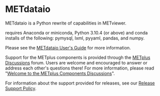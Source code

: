 # METdataio
METdataio is a Python rewrite of capabilities in METviewer.

requires Anaconda or miniconda, Python 3.10.4 (or above) and conda installs of the following: pymysql, lxml, pyyaml, pandas, and numpy.

Please see the [METdataio User's Guide](https://metdataio.readthedocs.io/en/latest) for more information.

Support for the METplus components is provided through the
[METplus Discussions](https://github.com/dtcenter/METplus/discussions) forum.
Users are welcome and encouraged to answer or address each other's questions there!  For more
information, please read
"[Welcome to the METplus Components Discussions](https://github.com/dtcenter/METplus/discussions/939)".

For information about the support provided for releases, see our [Release Support Policy](https://metplus.readthedocs.io/en/develop/Release_Guide/index.html#release-support-policy).
